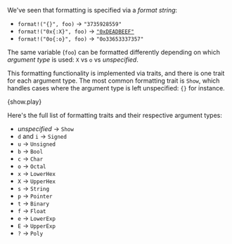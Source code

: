 We've seen that formatting is specified via a *format string*:

* `format!("{}", foo)` -> `"3735928559"`
* `format!("0x{:X}", foo)` ->
  [`"0xDEADBEEF"`](https://en.wikipedia.org/wiki/Deadbeef#Magic_debug_values)
* `format!("0o{:o}", foo)` -> `"0o33653337357"`

The same variable (`foo`) can be formatted differently depending on which
*argument type* is used: `X` vs `o` vs *unspecified*.

This formatting functionality is implemented via traits, and there is one trait
for each argument type. The most common formatting trait is `Show`, which
handles cases where the argument type is left unspecified: `{}` for instance.

{show.play}

Here's the full list of formatting traits and their respective argument types:

* *unspecified* -> `Show`
* `d` and `i` -> `Signed`
* `u` -> `Unsigned`
* `b` -> `Bool`
* `c` -> `Char`
* `o` -> `Octal`
* `x` -> `LowerHex`
* `X` -> `UpperHex`
* `s` -> `String`
* `p` -> `Pointer`
* `t` -> `Binary`
* `f` -> `Float`
* `e` -> `LowerExp`
* `E` -> `UpperExp`
* `?` -> `Poly`

